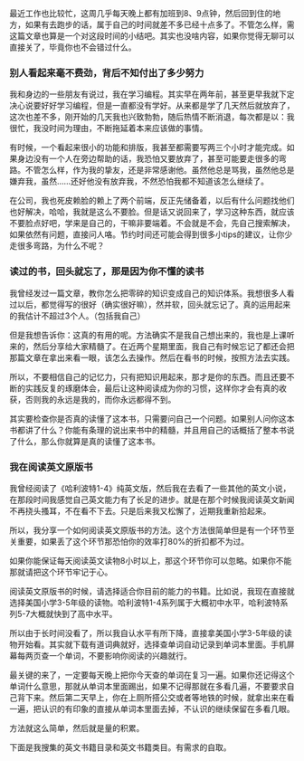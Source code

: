 最近工作也比较忙，这周几乎每天晚上都有加班到8、9点钟，然后回到住的地方，如果有去跑步的话，属于自己的时间就差不多已经十点多了。不管怎么样，需这篇文章也算是一个对这段时间的小结吧。其实也没啥内容，如果你觉得无聊可以直接关了，毕竟你也不会错过什么。

### 别人看起来毫不费劲，背后不知付出了多少努力
我和身边的一些朋友有说过，我在学习编程。其实早在两年前，甚至更早我就下定决心说要好好学习编程，但是一直都没有学好。从来都是学了几天然后就放弃了，这次也差不多，刚开始的几天我也兴致勃勃，随后热情不断消退，每次都是以：我很忙，我没时间为理由，不断拖延着本来应该做的事情。

有时候，一个看起来很小的功能和排版，我甚至都需要写两三个小时才能完成。如果身边没有一个人在旁边帮助的话，我恐怕又要放弃了，甚至可能要走很多的弯路。不管怎么样，作为我的挚友，还是非常感谢他。虽然他总是骂我，虽然他总是嫌弃我，虽然……还好他没有放弃我，不然恐怕我都不知道该怎么继续了。

在公司，我也死皮赖脸的赖上了两个前端，反正先储备着，以后有什么问题找他们也好解决，哈哈，我就是这么不要脸。但是话又说回来了，学习这种东西，就应该不要脸点好吧，学来是自己的，干嘛非要端着。不会就是不会，先自己搜索解决，如果依然有问题，直接问人咯。节约时间还可能会得到很多小tips的建议，让你少走很多弯路，为什么不呢？


### 读过的书，回头就忘了，那是因为你不懂的读书
我曾经发过一篇文章，教你怎么把零碎的知识变成自己的知识体系。我想很多人看过以后，都觉得写的很好（确实很好嘛），然并软，回头就忘记了。真的运用起来的我估计不超过3个人。（包括我自己）

但是我想告诉你：这真的有用的呢。方法确实不是我自己想出来的，我也是上课听来的，然后分享给大家精髓了。在近两个星期里面，我自己有时候忘记了都还会把那篇文章在拿出来看一眼，该怎么去操作。然后在看书的时候，按照方法去实践。

所以，不要相信自己的记忆力，只有把知识用起来，那才是你的东西。而且还要不断的实践反复的琢磨体会，最后让这种阅读成为你的习惯，这样你才会有真的收获，否则我的永远是我的，而你永远都得不到。

其实要检查你是否真的读懂了这本书，只需要问自己一个问题。如果别人问你这本书都讲了什么？你能有条理的说出来书中的精髓，并且用自己的话概括了整本书说了什么，那么你就算是真的读懂了这本书。


### 我在阅读英文原版书
我曾经阅读了《哈利波特1-4》纯英文版，然后我在去看了一些其他的英文小说，在那段时间我感觉自己英文能力有了长足的进步。就是在那个时候我阅读英文新闻不再挠头搔耳，不在看不下去。只是后来我又松懈了，近期我重新拾起来。

所以，我分享一个如何阅读英文原版书的方法。这个方法很简单但是有一个环节至关重要，如果丢了这个环节那恐怕你的效率打80%的折扣都不为过。

如果你能保证每天阅读英文读物8小时以上，那这个环节你可以忽略。如果你不能那就请把这个环节牢记于心。

阅读英文原版书的时候，请选择适合你目前的能力的书籍。比如说，我现在直接就选择美国小学3-5年级的读物。哈利波特1-4系列属于大概初中水平，哈利波特系列5-7大概就快到了高中水平。

所以由于长时间没看了，所以我自认水平有所下降，直接拿美国小学3-5年级的读物开始看。其实就下载有道词典就好，选择查单词自动记录到单词本里面。手机屏幕每两页查一个单词，不要影响你阅读的兴趣就行。

最关键的来了，一定要每天晚上把你今天查的单词在复习一遍。如果你还记得这个单词什么意思，那就从单词本里面踢出，如果不记得那就在多看几遍，不要要求自己背下来。然后第二天早上，你在上厕所搭公交或者等地铁的时候，就拿出来在看一遍，把认识的有印象的直接从单词本里面去掉，不认识的继续保留在多看几眼。

方法就这么简单，然后就是量的积累。

下面是我搜集的英文书籍目录和英文书籍类目。有需求的自取。
